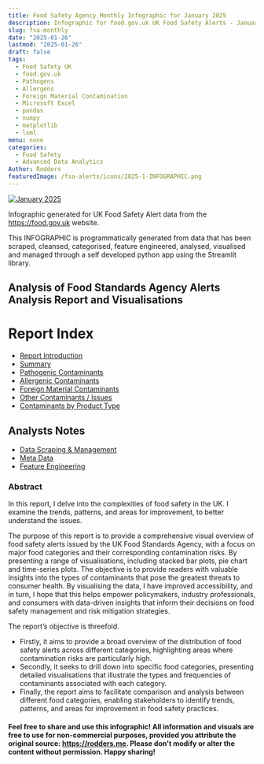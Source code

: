 ```yaml
---
title: Food Safety Agency Monthly Infographic for January 2025
description: Infographic for food.gov.uk UK Food Safety Alerts - January 2025
slug: fsa-monthly
date: "2025-01-26"
lastmod: "2025-01-26"
draft: false
tags:
  - Food Safety UK
  - food.gov.uk
  - Pathogens
  - Allergens
  - Foreign Material Contamination
  - Microsoft Excel
  - pandas
  - numpy
  - matplotlib
  - lxml
menu: none
categories: 
  - Food Safety
  - Advanced Data Analytics
Author: Rodders
featuredImage: /fsa-alerts/icons/2025-1-INFOGRAPHIC.png
---
```


[![January 2025](/fsa-alerts/icons/2025-1-INFOGRAPHIC.png)](https://rodders.me/fsa-alerts/icons/2025-01-INFOGRAPHIC.png)

Infographic generated for UK Food Safety Alert data from the https://food.gov.uk website.

This INFOGRAPHIC is programmatically generated from data that has been scraped, cleansed, categorised, feature engineered, analysed, visualised and managed through a self developed python app using the Streamlit library. 

## Analysis of Food Standards Agency Alerts Analysis Report and Visualisations

# Report Index
- [Report Introduction](https://rodders.me/fsa-alerts/docs/00-fsa-analysis-introduction.php)
- [Summary](https://rodders.me/fsa-alerts/docs/01-fsa-summary.php)
- [Pathogenic Contaminants](https://rodders.me/fsa-alerts/docs/02-fsa-pathogens.php)
- [Allergenic Contaminants](https://rodders.me/fsa-alerts/docs/03-fsa-allergens.php)
- [Foreign Material Contaminants](https://rodders.me/fsa-alerts/docs/04-fsa-foreign-material.php)
- [Other Contaminants / Issues](https://rodders.me/fsa-alerts/docs/05-fsa-other.php)
- [Contaminants by Product Type](https://rodders.me/fsa-alerts/docs/06-fsa-product-type.php)

## Analysts Notes
- [Data Scraping & Management](https://rodders.me/fsa-alerts/docs/a2-fsa-front-end.php)
- [Meta Data](https://rodders.me/fsa-alerts/docs/a0-fsa-meta-data.php)
- [Feature Engineering](https://rodders.me/fsa-alerts/docs/a1-fsa-feature-engineering.php)

### Abstract

In this report, I delve into the complexities of food safety in the UK. I examine the trends, patterns, and areas for improvement, to better understand the issues.

The purpose of this report is to provide a comprehensive visual overview of food safety alerts issued by the UK Food Standards Agency, with a focus on major food categories and their corresponding contamination risks. By presenting a range of visualisations, including stacked bar plots, pie chart and time-series plots. The objective is to provide readers with valuable insights into the types of contaminants that pose the greatest threats to consumer health. By visualising the data, I have improved accessibility, and in turn, I hope that this helps empower policymakers, industry professionals, and consumers with data-driven insights that inform their decisions on food safety management and risk mitigation strategies.

The report’s objective is threefold.

- Firstly, it aims to provide a broad overview of the distribution of food safety alerts across different categories, highlighting areas where contamination risks are particularly high.
- Secondly, it seeks to drill down into specific food categories, presenting detailed visualisations that illustrate the types and frequencies of contaminants associated with each category.
- Finally, the report aims to facilitate comparison and analysis between different food categories, enabling stakeholders to identify trends, patterns, and areas for improvement in food safety practices.


#### Feel free to share and use this infographic! All information and visuals are free to use for non-commercial purposes, provided you attribute the original source: https://rodders.me. Please don't modify or alter the content without permission. Happy sharing!

